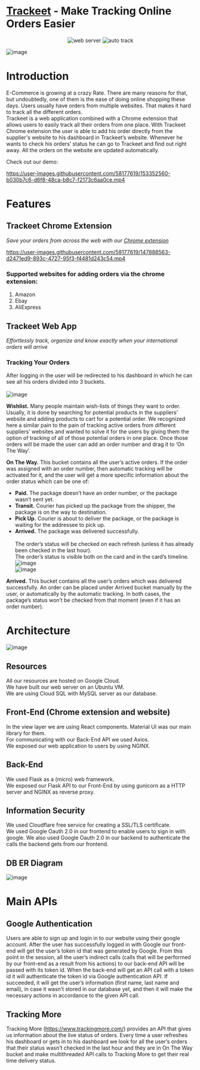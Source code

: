 # [Trackeet](http://trackeet.co) - **Make Tracking Online Orders Easier**

<p align="center">
  <img src="https://img.shields.io/badge/webserver-on-brightgreen.svg" alt="web server" />
  <img src="https://img.shields.io/badge/autotrack-off-red.svg" alt="auto track" />
</p>

![image](https://user-images.githubusercontent.com/58177619/147886708-d6200934-1188-43bb-ba12-2dec2930a819.png)

# Introduction

E-Commerce is growing at a crazy Rate. There are many reasons for that, but undoubtedly, one of them is the ease of doing online shopping these days. 
Users usually have orders from multiple websites. That makes it hard to track all the different orders.</br>
Trackeet is a web application combined with a Chrome extension that allows users to easily track all their orders from one place. With Trackeet Chrome extension the user is able to add his order directly from the supplier's website to his dashboard in Trackeet’s website.
Whenever he wants to check his orders’ status he can go to Trackeet and find out right away.
All the orders on the website are updated automatically.

Check out our demo:

https://user-images.githubusercontent.com/58177619/153352560-b030b7c6-d6f8-48ca-b8c7-f2173c6aa0ce.mp4

# Features

## Trackeet Chrome Extension
*Save your orders from across the web
with our [Chrome extension](https://chrome.google.com/webstore/detail/trackeet/fahklmfdcmnnbodejmnhbnkaoocaoabi?hl=en-GB)*

https://user-images.githubusercontent.com/58177619/147888563-d2471ed9-893c-4727-95f3-f4481d243c54.mp4

### Supported websites for adding orders via the chrome extension:
<ol>
  <li>Amazon</li>
  <li>Ebay</li>
  <li>AliExpress</li>
</ol>

## Trackeet Web App
*Effortlessly track, organize and know exactly when your international orders will arrive*
### Tracking Your Orders
After logging in the user will be redirected to his dashboard in which he can see all his orders divided into 3 buckets.
</br></br>
![image](https://user-images.githubusercontent.com/58177619/148172825-905b9bf4-8c1e-424d-a647-6eae723be5a8.png)

**Wishlist.** Many people maintain wish-lists of things they want to order. Usually, it is done by searching for potential products in the suppliers’ website and adding products to cart for a potential order. We recognized here a similar pain to the pain of tracking active orders from different suppliers’ websites and wanted to solve it for the users by giving them the option of tracking of all of those potential orders in one place. Once those orders will be made the user can add an order number and drag it to ‘On The Way’. 

**On The Way.** This bucket contains all the user’s active orders.
If the order was assigned with an order number, then automatic tracking will be activated for it, and the user will get a more specific information about the order status which can be one of:
- **Paid.** The package doesn’t have an order number, or the package wasn’t sent yet.
- **Transit.** Courier has picked up the package from the shipper, the package is on the way to destination.
- **Pick Up.** Courier is about to deliver the package, or the package is waiting for the addressee to pick up.
- **Arrived.** The package was delivered successfully.
</br></br>
The order’s status will be checked on each refresh (unless it has already been checked in the last hour). </br>
The order’s status is visible both on the card and in the card’s timeline.
![image](https://user-images.githubusercontent.com/58177619/153365365-746d3fdd-4753-4673-ac9d-a8a39522d196.png)     
![image](https://user-images.githubusercontent.com/58177619/153365193-82767e75-d1c3-4730-9bfe-9ebdffca3915.png)

**Arrived.** This bucket contains all the user’s orders which was delivered successfully.
An order can be placed under Arrived bucket manually by the user, or automatically by the automatic tracking. In both cases, the package’s status won’t be checked from that moment (even if it has an order number).

# Architecture
![image](https://user-images.githubusercontent.com/58177619/153365535-70d3b345-6f18-48ee-9887-7e61f9c65b6d.png)

## Resources
All our resources are hosted on Google Cloud.</br>
We have built our web server on an Ubuntu VM.</br>
We are using Cloud SQL with MySQL server as our database.</br>

## Front-End (Chrome extension and website)
In the view layer we are using React components. Material UI was our main library for them.</br>
For communicating with our Back-End API we used Axios.</br>
We exposed our web application to users by using NGINX.</br>

## Back-End
We used Flask as a (micro) web framework.</br>
We exposed our Flask API to our Front-End by using gunicorn as a HTTP server and NGINX as reverse proxy.

## Information Security
We used Cloudflare free service for creating a SSL/TLS certificate.</br>
We used Google Oauth 2.0 in our frontend to enable users to sign in with google. We also used Google Oauth 2.0 in our backend to authenticate the calls the backend gets from our frontend.

## DB ER Diagram
![image](https://user-images.githubusercontent.com/58177619/153365782-38cbb4c5-072d-4cb7-a20e-50f9fed27e05.png)


# Main APIs
## Google Authentication
Users are able to sign up and login in to our website using their google account. 
After the user has successfully logged in with Google our front-end will get the user’s token id that was generated by Google. From this point in the session, all the user’s indirect calls (calls that will be performed by our front-end as a result from his actions) to our back-end API will be passed with its token id.
When the back-end will get an API call with a token id it will authenticate the token id via Google authentication API. If succeeded, it will get the user’s information (first name, last name and email), in case it wasn’t stored in our database yet, and then it will make the necessary actions in accordance to the given API call.
## Tracking More
Tracking More (https://www.trackingmore.com/) provides an API that gives us information about the live status of orders. Every time a user refreshes his dashboard or gets in to his dashboard we look for all the user’s orders that their status wasn’t checked in the last hour and they are in On The Way bucket and make multithreaded API calls to Tracking More to get their real time delivery status. 

